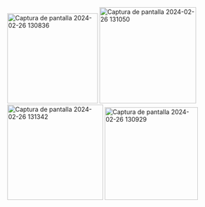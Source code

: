 <img width="206" alt="Captura de pantalla 2024-02-26 130836" src="https://github.com/MiguelMoya89/GameBlock/assets/127111987/803f4955-3086-4630-83d2-f88e924e2c0c">

<img width="220" alt="Captura de pantalla 2024-02-26 131050" src="https://github.com/MiguelMoya89/GameBlock/assets/127111987/6bb70922-b25f-4b58-955a-99c405686fa7">

<img width="218" alt="Captura de pantalla 2024-02-26 131342" src="https://github.com/MiguelMoya89/GameBlock/assets/127111987/a0aa2501-85de-48de-81a7-c24708ac2e4f">

<img width="212" alt="Captura de pantalla 2024-02-26 130929" src="https://github.com/MiguelMoya89/GameBlock/assets/127111987/87dc7d90-73d4-4e3d-b6c6-019891e92e5d">



